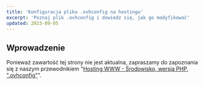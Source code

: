 ```yaml
---
title: 'Konfiguracja pliku .ovhconfig na hostingu'
excerpt: 'Poznaj plik .ovhconfig i dowiedz się, jak go modyfikować'
updated: 2023-09-05
---
```


## Wprowadzenie

Ponieważ zawartość tej strony nie jest aktualna, zapraszamy do zapoznania się z naszym przewodnikiem "[Hosting WWW - Środowisko, wersja PHP, ".ovhconfig"](/pages/web_cloud/web_hosting/configure_your_web_hosting)".